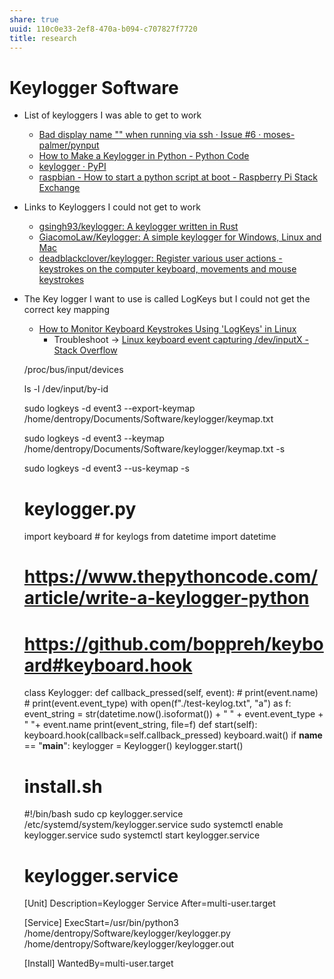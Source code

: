 ```yaml
---
share: true
uuid: 110c0e33-2ef8-470a-b094-c707827f7720
title: research
---
```

# Keylogger Software
*   List of keyloggers I was able to get to work
    *   [Bad display name "" when running via ssh · Issue #6 · moses-palmer/pynput](https://github.com/moses-palmer/pynput/issues/6)
    *   [How to Make a Keylogger in Python - Python Code](https://www.thepythoncode.com/article/write-a-keylogger-python)
    *   [keylogger · PyPI](https://pypi.org/project/keylogger/)
    *   [raspbian - How to start a python script at boot - Raspberry Pi Stack Exchange](https://raspberrypi.stackexchange.com/questions/108694/how-to-start-a-python-script-at-boot)
*   Links to Keyloggers I could not get to work
    *   [gsingh93/keylogger: A keylogger written in Rust](https://github.com/gsingh93/keylogger)
    *   [GiacomoLaw/Keylogger: A simple keylogger for Windows, Linux and Mac](https://github.com/GiacomoLaw/Keylogger)
    *   [deadblackclover/keylogger: Register various user actions - keystrokes on the computer keyboard, movements and mouse keystrokes](https://github.com/deadblackclover/keylogger)
*   The Key logger I want to use is called LogKeys but I could not get the correct key mapping
    *   [How to Monitor Keyboard Keystrokes Using 'LogKeys' in Linux](https://www.tecmint.com/how-to-monitor-keyboard-keystrokes-using-logkeys-in-linux/)
        *   Troubleshoot → [Linux keyboard event capturing /dev/inputX - Stack Overflow](https://stackoverflow.com/questions/2775461/linux-keyboard-event-capturing-dev-inputx)

    /proc/bus/input/devices
    
    ls -l /dev/input/by-id
    
    sudo logkeys -d event3 --export-keymap /home/dentropy/Documents/Software/keylogger/keymap.txt
    
    sudo logkeys -d event3 --keymap /home/dentropy/Documents/Software/keylogger/keymap.txt  -s
    
    sudo logkeys -d event3 --us-keymap -s

    # keylogger.py
    import keyboard # for keylogs
    from datetime import datetime
    
    # https://www.thepythoncode.com/article/write-a-keylogger-python
    # https://github.com/boppreh/keyboard#keyboard.hook
    
    class Keylogger:
        def callback_pressed(self, event):
            # print(event.name)
            # print(event.event_type)
            with open(f"./test-keylog.txt", "a") as f:
                event_string = str(datetime.now().isoformat()) + " " + event.event_type + " "+  event.name
                print(event_string, file=f)
        def start(self):
            keyboard.hook(callback=self.callback_pressed)
            keyboard.wait()
    if __name__ == "__main__":
        keylogger = Keylogger()
        keylogger.start()
    

    # install.sh
    #!/bin/bash
    sudo cp keylogger.service /etc/systemd/system/keylogger.service
    sudo systemctl enable keylogger.service
    sudo systemctl start keylogger.service

    # keylogger.service
    [Unit]
    Description=Keylogger Service
    After=multi-user.target
    
    [Service]
    ExecStart=/usr/bin/python3 /home/dentropy/Software/keylogger/keylogger.py /home/dentropy/Software/keylogger/keylogger.out
    
    [Install]
    WantedBy=multi-user.target